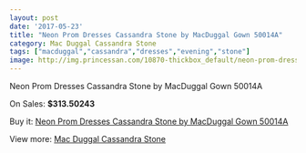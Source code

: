 ```yaml
---
layout: post
date: '2017-05-23'
title: "Neon Prom Dresses Cassandra Stone by MacDuggal Gown 50014A"
category: Mac Duggal Cassandra Stone
tags: ["macduggal","cassandra","dresses","evening","stone"]
image: http://img.princessan.com/10870-thickbox_default/neon-prom-dresses-cassandra-stone-by-macduggal-gown-50014a.jpg
---
```

Neon Prom Dresses Cassandra Stone by MacDuggal Gown 50014A

On Sales: **$313.50243**
<a href="https://www.princessan.com/en/mac-duggal-cassandra-stone/4854-neon-prom-dresses-cassandra-stone-by-macduggal-gown-50014a.html"><amp-img layout="responsive" width="600" height="600" src="//img.princessan.com/10870-thickbox_default/neon-prom-dresses-cassandra-stone-by-macduggal-gown-50014a.jpg" alt="Neon Prom Dresses Cassandra Stone by MacDuggal Gown 50014A 0" /></a>

Buy it: [Neon Prom Dresses Cassandra Stone by MacDuggal Gown 50014A](https://www.princessan.com/en/mac-duggal-cassandra-stone/4854-neon-prom-dresses-cassandra-stone-by-macduggal-gown-50014a.html "Neon Prom Dresses Cassandra Stone by MacDuggal Gown 50014A")

View more: [Mac Duggal Cassandra Stone](https://www.princessan.com/en/37-mac-duggal-cassandra-stone "Mac Duggal Cassandra Stone")